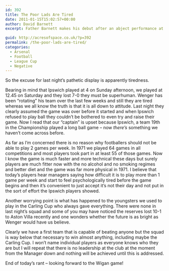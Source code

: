 ```yaml
---
id: 392
title: The Poor Lads Are Tired
date: 2011-01-15T15:02:57+00:00
author: David Barnett
excerpt: Father Barnett makes his debut after an abject performance at Portman Road.

guid: http://acresofspace.co.uk/?p=392
permalink: /the-poor-lads-are-tired/
categories:
  - Arsenal
  - Football
  - League Cup
  - Negative
---
```

So the excuse for last night&#8217;s pathetic display is apparently tiredness.

Bearing in mind that Ipswich played at 4 on Sunday afternoon, we played at 12.45 on Saturday and they lost 7-0 they must be superhuman. Wenger has been &#8220;rotating&#8221; his team over the last few weeks and still they are tired whereas we all know the truth is that it is all down to attitude. Last night they clearly assumed the game was over before it started and when Ipswich refused to play ball they couldn&#8217;t be bothered to even try and raise their game. Now I read that our &#8220;captain&#8221; is upset because Ipswich, a team 19th in the Championship played a long ball game &#8211; now _there&#8217;s_ something we haven&#8217;t come across before.

As far as I&#8217;m concerned there is no reason why footballers should not be able to play 2 games per week. In 1971 we played 64 games in all competitions and most players took part in at least 55 of those games. Now I know the game is much faster and more technical these days but surely players are much fitter now with the no alcohol and no smoking regimes and better diet and the game was far more physical in 1971. I believe that today&#8217;s players hear managers saying how difficult it is to play more than 1 game per week and start to feel psychologically tired before the game begins and then it&#8217;s convenient to just accept it&#8217;s not their day and not put in the sort of effort the Ipswich players showed.

Another worrying point is what has happened to the youngsters we used to play in the Carling Cup who always gave everything. There were none in last night&#8217;s squad and some of you may have noticed the reserves lost 10-1 to Aston Villa recently and one wonders whether the future is as bright as Wenger would have us believe.

Clearly we have a first team that is capable of beating anyone but the squad is way below that necessary to win almost anything, including maybe the Carling Cup. I won&#8217;t name individual players as everyone knows who they are but I will repeat that there is no leadership at the club at the moment from the Manager down and nothing will be achieved until this is addressed.

End of today&#8217;s rant &#8211; looking forward to the Wigan game!
